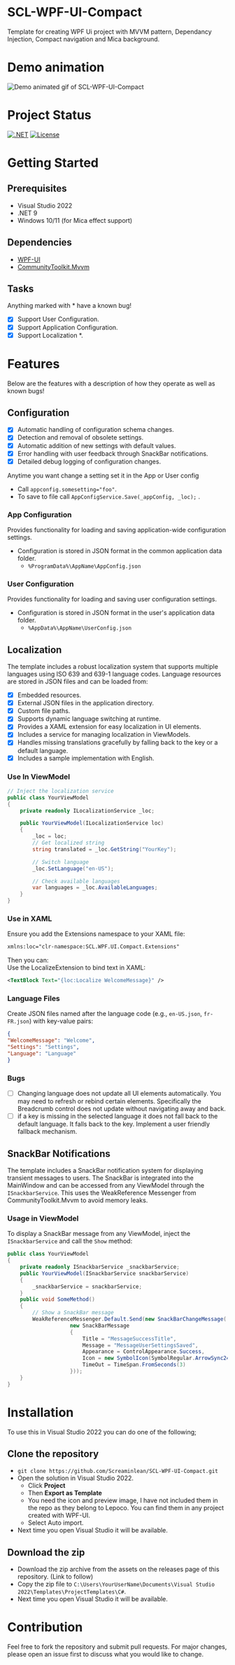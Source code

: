 # SCL-WPF-UI-Compact
Template for creating WPF Ui project with MVVM pattern, Dependancy Injection, Compact navigation and Mica background.
# Demo animation

![Demo animated gif of SCL-WPF-UI-Compact](https://github.com/Screaminlean/SCL-WPF-UI-Compact/blob/main/Images/SCL-WPF-UI-Compact-Demo.gif)

# Project Status
[![.NET](https://img.shields.io/badge/.NET-9-512BD4)]()
[![License](https://img.shields.io/badge/License-MIT-blue.svg)]()

# Getting Started
## Prerequisites
- Visual Studio 2022
- .NET 9
- Windows 10/11 (for Mica effect support)

## Dependencies
- [WPF-UI](https://github.com/lepoco/wpfui)
- [CommunityToolkit.Mvvm](https://learn.microsoft.com/en-us/dotnet/communitytoolkit/mvvm/)

## Tasks
Anything marked with * have a known bug!
- [x] Support User Configuration.
- [x] Support Application Configuration.
- [x] Support Localization *.

# Features
Below are the features with a description of how they operate as well as known bugs!

## Configuration
- [x] Automatic handling of configuration schema changes.
- [x] Detection and removal of obsolete settings.
- [x] Automatic addition of new settings with default values.
- [x] Error handling with user feedback through SnackBar notifications.
- [x] Detailed debug logging of configuration changes.

Anytime you want change a setting set it in the App or User config 
- Call `appconfig.somesetting="foo"`.
- To save to file call `AppConfigService.Save(_appConfig, _loc);` .

### App Configuration
Provides functionality for loading and saving application-wide configuration settings. 
- Configuration is stored in JSON format in the common application data folder.
  - `%ProgramData%\AppName\AppConfig.json`
  
### User Configuration
Provides functionality for loading and saving user configuration settings.
- Configuration is stored in JSON format in the user's application data folder.
  - `%AppData%\AppName\UserConfig.json`
  
## Localization
The template includes a robust localization system that supports multiple languages using ISO 639 and 639-1 language codes. Language resources are stored in JSON files and can be loaded from:
- [x] Embedded resources.
- [x] External JSON files in the application directory.
- [x] Custom file paths.
- [x] Supports dynamic language switching at runtime.
- [x] Provides a XAML extension for easy localization in UI elements.
- [x] Includes a service for managing localization in ViewModels.
- [x] Handles missing translations gracefully by falling back to the key or a default language.
- [x] Includes a sample implementation with English.

### Use In ViewModel
```csharp
// Inject the localization service 
public class YourViewModel 
{ 
    private readonly ILocalizationService _loc;

    public YourViewModel(ILocalizationService loc)
    {
        _loc = loc;
        // Get localized string
        string translated = _loc.GetString("YourKey");

        // Switch language
        _loc.SetLanguage("en-US");

        // Check available languages
        var languages = _loc.AvailableLanguages;
    }
}
```

### Use in XAML
Ensure you add the Extensions namespace to your XAML file:
```xml
xmlns:loc="clr-namespace:SCL.WPF.UI.Compact.Extensions"
```
Then you can:\
Use the LocalizeExtension to bind text in XAML:
```xml
<TextBlock Text="{loc:Localize WelcomeMessage}" />
```

### Language Files
Create JSON files named after the language code (e.g., `en-US.json`, `fr-FR.json`) with key-value pairs:
```json
{ 
"WelcomeMessage": "Welcome", 
"Settings": "Settings", 
"Language": "Language" 
}
```
### Bugs
- [ ] Changing language does not update all UI elements automatically. You may need to refresh or rebind certain elements. Specifically the Breadcrumb control does not update without navigating away and back.
- [ ] if a key is missing in the selected language it does not fall back to the default language. It falls back to the key. Implement a user friendly fallback mechanism.

## SnackBar Notifications
The template includes a SnackBar notification system for displaying transient messages to users. The SnackBar is integrated into the MainWindow and can be accessed from any ViewModel through the `ISnackbarService`.
This uses the WeakReference Messenger from CommunityToolkit.Mvvm to avoid memory leaks.

### Usage in ViewModel
To display a SnackBar message from any ViewModel, inject the `ISnackbarService` and call the `Show` method:
```csharp
public class YourViewModel 
{ 
    private readonly ISnackbarService _snackbarService;
    public YourViewModel(ISnackbarService snackbarService)
    {
        _snackbarService = snackbarService;
    }
    public void SomeMethod()
    {
        // Show a SnackBar message
        WeakReferenceMessenger.Default.Send(new SnackBarChangeMessage(
                    new SnackBarMessage
                    {
                        Title = "MessageSuccessTitle",
                        Message = "MessageUserSettingsSaved",
                        Appearance = ControlAppearance.Success,
                        Icon = new SymbolIcon(SymbolRegular.ArrowSync24),
                        TimeOut = TimeSpan.FromSeconds(3)
                    }));
    }
}
```

# Installation
To use this in Visual Studio 2022 you can do one of the following;

## Clone the repository
- `git clone https://github.com/Screaminlean/SCL-WPF-UI-Compact.git`
- Open the solution in Visual Studio 2022.
  - Click **Project**
  - Then **Export as Template** 
  - You need the icon and preview image, I have not included them in the repo as they belong to Lepoco. You can find them in any project created with WPF-UI.
  - Select Auto import.
- Next time you open Visual Studio it will be available.

## Download the zip
- Download the zip archive from the assets on the releases page of this repository. (Link to follow)
- Copy the zip file to `C:\Users\YourUserName\Documents\Visual Studio 2022\Templates\ProjectTemplates\C#`.
- Next time you open Visual Studio it will be available.

# Contribution
Feel free to fork the repository and submit pull requests. For major changes, please open an issue first to discuss what you would like to change.
